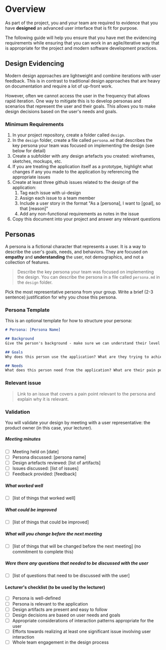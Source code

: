 # Overview

As part of the project, you and your team are required to evidence that you have **designed** an advanced user interface that is fit for purpose.

The following guide will help you ensure that you have met the evidencing requirements while ensuring that you can work in an agile/iterative way that is appropriate for the project and modern software development practices.

## Design Evidencing

Modern design approaches are lightweight and combine iterations with user feedback. This is in contrast to traditional design approaches that are heavy on documentation and require a lot of up-front work.

However, often we cannot access the user in the frequency that allows rapid iteration. One way to mitigate this is to develop personas and scenarios that represent the user and their goals. This allows you to make design decisions based on the user's needs and goals.

### Minimum Requirements

1. In your project repository, create a folder called `design`.
2. In the `design` folder, create a file called `persona.md` that describes the key persona your team was focused on implementing the design (see below for detail)
3. Create a subfolder with any design artefacts you created: wireframes, sketches, mockups, etc.
4. If you are treating the application itself as a prototype, highlight what changes if any you made to the application by referencing the appropriate issues
5. Create at least three github issues related to the design of the application:
   1. Tag each issue with ui-design
   2. Assign each issue to a team member
   3. Include a user story in the format "As a [persona], I want to [goal], so that [reason]"
   4. Add any non-functional requirements as notes in the issue
6. Copy this document into your project and answer any relevant questions

## Personas

A persona is a fictional character that represents a user. It is a way to describe the user's goals, needs, and behaviors. They are focused on **empathy** and **understanding** the user, not demographics, and not a collection of features.

> Describe the key persona your team was focused on implementing the design. You can describe the persona in a file called `persona.md` in the `design` folder.
>

Pick the most representative persona from your group. Write a brief (2-3 sentence) justification for why you chose this persona.

### Persona Template

This is an optional template for how to structure your persona:

```markdown
# Persona: [Persona Name]

## Background
Give the person's background - make sure we can understand their level of skills, knowledge, and experience.

## Goals
Why does this person use the application? What are they trying to achieve?

## Needs
What does this person need from the application? What are their pain points?

```

### Relevant issue
>
> Link to an issue that covers a pain point relevant to the persona and explain why it is relevant.
>

### Validation

You will validate your design by meeting with a user representative: the product owner (in this case, your lecturer).

##### Meeting minutes

- [ ] Meeting held on [date]
- [ ] Persona discussed: [persona name]
- [ ] Design artefacts reviewed: [list of artifacts]
- [ ] Issues discussed: [list of issues]
- [ ] Feedback provided: [feedback]

##### What worked well

- [ ] [list of things that worked well]

##### What could be improved

- [ ] [list of things that could be improved]

##### What will you change before the next meeting

- [ ] [list of things that will be changed before the next meeting] (no commitment to complete this)

##### Were there any questions that needed to be discussed with the user

- [ ] [list of questions that need to be discussed with the user]

#### Lecturer's checklist (to be used by the lecturer)

- [ ] Persona is well-defined
- [ ] Persona is relevant to the application
- [ ] Design artifacts are present and easy to follow
- [ ] Design decisions are based on user needs and goals
- [ ] Appropriate considerations of interaction patterns appropriate for the user
- [ ] Efforts towards realizing at least one significant issue involving user interaction
- [ ] Whole team engagement in the design process
